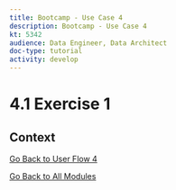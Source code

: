 ```yaml
---
title: Bootcamp - Use Case 4
description: Bootcamp - Use Case 4
kt: 5342
audience: Data Engineer, Data Architect
doc-type: tutorial
activity: develop
---
```

# 4.1 Exercise 1

## Context

[Go Back to User Flow 4](./uc4.md)

[Go Back to All Modules](./../../overview.md)
